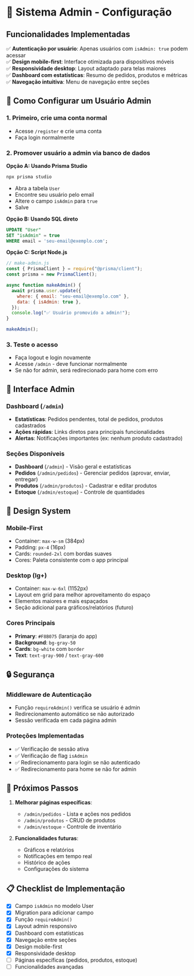 # 🔐 Sistema Admin - Configuração

## Funcionalidades Implementadas

✅ **Autenticação por usuário**: Apenas usuários com `isAdmin: true` podem acessar  
✅ **Design mobile-first**: Interface otimizada para dispositivos móveis  
✅ **Responsividade desktop**: Layout adaptado para telas maiores  
✅ **Dashboard com estatísticas**: Resumo de pedidos, produtos e métricas  
✅ **Navegação intuitiva**: Menu de navegação entre seções

## 🚀 Como Configurar um Usuário Admin

### 1. Primeiro, crie uma conta normal

- Acesse `/register` e crie uma conta
- Faça login normalmente

### 2. Promover usuário a admin via banco de dados

**Opção A: Usando Prisma Studio**

```bash
npx prisma studio
```

- Abra a tabela `User`
- Encontre seu usuário pelo email
- Altere o campo `isAdmin` para `true`
- Salve

**Opção B: Usando SQL direto**

```sql
UPDATE "User"
SET "isAdmin" = true
WHERE email = 'seu-email@exemplo.com';
```

**Opção C: Script Node.js**

```javascript
// make-admin.js
const { PrismaClient } = require("@prisma/client");
const prisma = new PrismaClient();

async function makeAdmin() {
  await prisma.user.update({
    where: { email: "seu-email@exemplo.com" },
    data: { isAdmin: true },
  });
  console.log("✅ Usuário promovido a admin!");
}

makeAdmin();
```

### 3. Teste o acesso

- Faça logout e login novamente
- Acesse `/admin` - deve funcionar normalmente
- Se não for admin, será redirecionado para home com erro

## 📱 Interface Admin

### Dashboard (`/admin`)

- **Estatísticas**: Pedidos pendentes, total de pedidos, produtos cadastrados
- **Ações rápidas**: Links diretos para principais funcionalidades
- **Alertas**: Notificações importantes (ex: nenhum produto cadastrado)

### Seções Disponíveis

- **Dashboard** (`/admin`) - Visão geral e estatísticas
- **Pedidos** (`/admin/pedidos`) - Gerenciar pedidos (aprovar, enviar, entregar)
- **Produtos** (`/admin/produtos`) - Cadastrar e editar produtos
- **Estoque** (`/admin/estoque`) - Controle de quantidades

## 🎨 Design System

### Mobile-First

- Container: `max-w-sm` (384px)
- Padding: `px-4` (16px)
- Cards: `rounded-2xl` com bordas suaves
- Cores: Paleta consistente com o app principal

### Desktop (lg+)

- Container: `max-w-6xl` (1152px)
- Layout em grid para melhor aproveitamento do espaço
- Elementos maiores e mais espaçados
- Seção adicional para gráficos/relatórios (futuro)

### Cores Principais

- **Primary**: `#F8B075` (laranja do app)
- **Background**: `bg-gray-50`
- **Cards**: `bg-white` com `border`
- **Text**: `text-gray-900` / `text-gray-600`

## 🔒 Segurança

### Middleware de Autenticação

- Função `requireAdmin()` verifica se usuário é admin
- Redirecionamento automático se não autorizado
- Sessão verificada em cada página admin

### Proteções Implementadas

- ✅ Verificação de sessão ativa
- ✅ Verificação de flag `isAdmin`
- ✅ Redirecionamento para login se não autenticado
- ✅ Redirecionamento para home se não for admin

## 🚧 Próximos Passos

1. **Melhorar páginas específicas**:

   - `/admin/pedidos` - Lista e ações nos pedidos
   - `/admin/produtos` - CRUD de produtos
   - `/admin/estoque` - Controle de inventário

2. **Funcionalidades futuras**:
   - Gráficos e relatórios
   - Notificações em tempo real
   - Histórico de ações
   - Configurações do sistema

## 📋 Checklist de Implementação

- [x] Campo `isAdmin` no modelo User
- [x] Migration para adicionar campo
- [x] Função `requireAdmin()`
- [x] Layout admin responsivo
- [x] Dashboard com estatísticas
- [x] Navegação entre seções
- [x] Design mobile-first
- [x] Responsividade desktop
- [ ] Páginas específicas (pedidos, produtos, estoque)
- [ ] Funcionalidades avançadas
